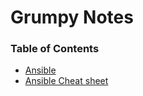 # Grumpy Notes

### Table of Contents
- [Ansible](./Ansible.md)
- [Ansible Cheat sheet](./cheatsheets/Ansible.md)
